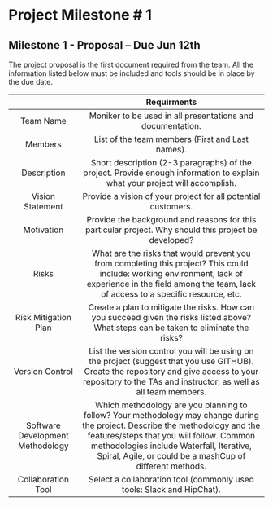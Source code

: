 # Project Milestone # 1

## Milestone 1 - Proposal – Due Jun 12th
The project proposal is the first document required from the team. All the information  listed below must be included and tools should be in place by the due date.

|  | Requirments |
|:---:|:---:|
| Team Name | Moniker to be used in all presentations and documentation. |
| Members	| List of the team members (First and Last names). |
| Description | Short description (2-3 paragraphs) of the project. Provide enough information to explain what your project will accomplish. |
| Vision Statement | Provide a vision of your project for all potential customers. |
| Motivation | Provide the background and reasons for this particular project. Why should this project be developed? |
| Risks | What are the risks that would prevent you from completing this project? This could include: working environment, lack of experience in the field among the team, lack of access to a specific resource, etc. |
| Risk Mitigation Plan | Create a plan to mitigate the risks. How can you succeed given the risks listed above? What steps can be taken to eliminate the risks? |
| Version Control | List the version control you will be using on the project (suggest that you use GITHUB). Create the repository and give access to your repository to  the TAs and instructor, as well as all team members. |
| Software Development Methodology | Which methodology are you planning to follow? Your methodology may change during the project. Describe the methodology and the features/steps that you will follow. Common methodologies include  Waterfall, Iterative, Spiral, Agile, or could be a mashCup of different methods. |
| Collaboration Tool | Select a collaboration tool (commonly used tools: Slack and HipChat). |
